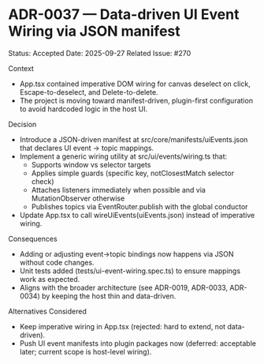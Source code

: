 # ADR-0037 — Data-driven UI Event Wiring via JSON manifest

Status: Accepted
Date: 2025-09-27
Related Issue: #270

Context
- App.tsx contained imperative DOM wiring for canvas deselect on click, Escape-to-deselect, and Delete-to-delete.
- The project is moving toward manifest-driven, plugin-first configuration to avoid hardcoded logic in the host UI.

Decision
- Introduce a JSON-driven manifest at src/core/manifests/uiEvents.json that declares UI event → topic mappings.
- Implement a generic wiring utility at src/ui/events/wiring.ts that:
  - Supports window vs selector targets
  - Applies simple guards (specific key, notClosestMatch selector check)
  - Attaches listeners immediately when possible and via MutationObserver otherwise
  - Publishes topics via EventRouter.publish with the global conductor
- Update App.tsx to call wireUiEvents(uiEvents.json) instead of imperative wiring.

Consequences
- Adding or adjusting event→topic bindings now happens via JSON without code changes.
- Unit tests added (tests/ui-event-wiring.spec.ts) to ensure mappings work as expected.
- Aligns with the broader architecture (see ADR-0019, ADR-0033, ADR-0034) by keeping the host thin and data-driven.

Alternatives Considered
- Keep imperative wiring in App.tsx (rejected: hard to extend, not data-driven).
- Push UI event manifests into plugin packages now (deferred: acceptable later; current scope is host-level wiring).

